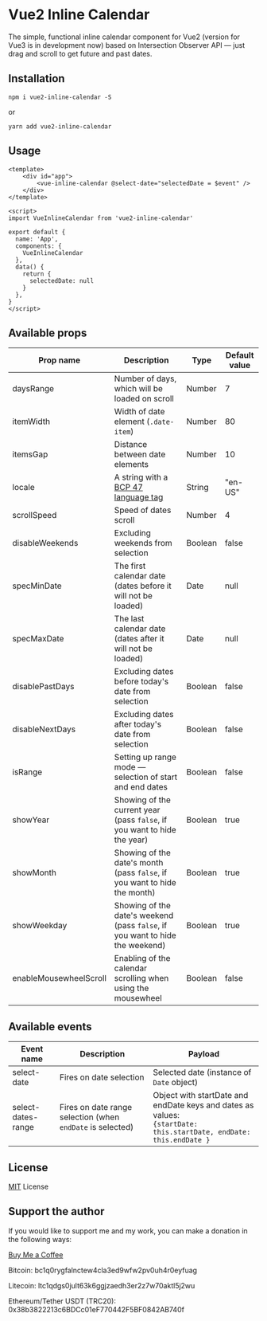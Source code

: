 # Vue2 Inline Calendar

The simple, functional inline calendar component for Vue2 (version for Vue3 is in development now) based on Intersection Observer API — just drag and scroll to get future and past dates.

## Installation

`npm i vue2-inline-calendar -S`

or

`yarn add vue2-inline-calendar`

## Usage


```
<template>
    <div id="app">
        <vue-inline-calendar @select-date="selectedDate = $event" />
    </div>
</template>

<script>
import VueInlineCalendar from 'vue2-inline-calendar'

export default {
  name: 'App',
  components: {
    VueInlineCalendar
  },
  data() {
    return {
      selectedDate: null
    }
  },
}
</script>
```

## Available props
| Prop name              | Description                                                                              | Type    | Default value |
|------------------------|------------------------------------------------------------------------------------------|---------|---------------|
| daysRange              | Number of days, which will be loaded on scroll                                           | Number  | 7             |
| itemWidth              | Width of date element (`.date-item`)                                                     | Number  | 80            |
| itemsGap               | Distance between date elements                                                           | Number  | 10            |
| locale                 | A string with a [BCP 47 language tag](https://www.techonthenet.com/js/language_tags.php) | String  | "en-US"       |
| scrollSpeed            | Speed of dates scroll                                                                    | Number  | 4             |
| disableWeekends        | Excluding weekends from selection                                                        | Boolean | false         |
| specMinDate            | The first calendar date (dates before it will not be loaded)                             | Date    | null          |
| specMaxDate            | The last calendar date (dates after it will not be loaded)                               | Date    | null          |
| disablePastDays        | Excluding dates before today's date from selection                                       | Boolean | false         |
| disableNextDays        | Excluding dates after today's date from selection                                        | Boolean | false         |
| isRange                | Setting up range mode — selection of start and end dates                                 | Boolean | false         |
| showYear               | Showing of the current year (pass `false`, if you want to hide the year)                 | Boolean | true          |
| showMonth              | Showing of the date's month (pass `false`, if you want to hide the month)                | Boolean | true          |
| showWeekday            | Showing of the date's weekend (pass `false`, if you want to hide the weekend)            | Boolean | true          |
| enableMousewheelScroll | Enabling of the calendar scrolling when using the mousewheel                             | Boolean | false         |

## Available events
| Event name         | Description                                                | Payload                                                                                                                |
|--------------------|------------------------------------------------------------|------------------------------------------------------------------------------------------------------------------------|
| select-date        | Fires on date selection                                    | Selected date (instance of `Date` object)                                                                              |
| select-dates-range | Fires on date range selection (when `endDate` is selected) | Object with startDate and endDate keys and dates as values: <br/>`{startDate: this.startDate, endDate: this.endDate }` |

## License
[MIT](https://github.com/SashaJarvi/vue2-inline-calendar/blob/main/LICENSE) License

## Support the author
If you would like to support me and my work, you can make a donation in the following ways:

[Buy Me a Coffee](https://www.buymeacoffee.com/sashajarvi)

Bitcoin: bc1q0rygfalnctew4cla3ed9wfw2pv0uh4r0eyfuag

Litecoin: ltc1qdgs0jult63k6ggjzaedh3er2z7w70aktl5j2wu

Ethereum/Tether USDT (TRC20): 0x38b3822213c6BDCc01eF770442F5BF0842AB740f
